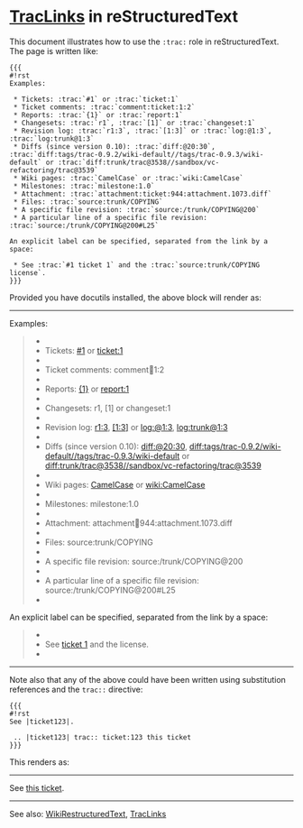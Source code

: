 # [TracLinks](trac-links) in reStructuredText



This document illustrates how to use the `:trac:` role in reStructuredText. The page is written like:


```wiki
{{{
#!rst 
Examples:

 * Tickets: :trac:`#1` or :trac:`ticket:1`
 * Ticket comments: :trac:`comment:ticket:1:2`
 * Reports: :trac:`{1}` or :trac:`report:1`
 * Changesets: :trac:`r1`, :trac:`[1]` or :trac:`changeset:1`
 * Revision log: :trac:`r1:3`, :trac:`[1:3]` or :trac:`log:@1:3`, :trac:`log:trunk@1:3`
 * Diffs (since version 0.10): :trac:`diff:@20:30`, :trac:`diff:tags/trac-0.9.2/wiki-default//tags/trac-0.9.3/wiki-default` or :trac:`diff:trunk/trac@3538//sandbox/vc-refactoring/trac@3539`
 * Wiki pages: :trac:`CamelCase` or :trac:`wiki:CamelCase`
 * Milestones: :trac:`milestone:1.0`
 * Attachment: :trac:`attachment:ticket:944:attachment.1073.diff`
 * Files: :trac:`source:trunk/COPYING`
 * A specific file revision: :trac:`source:/trunk/COPYING@200`
 * A particular line of a specific file revision: :trac:`source:/trunk/COPYING@200#L25`

An explicit label can be specified, separated from the link by a space:

 * See :trac:`#1 ticket 1` and the :trac:`source:trunk/COPYING license`.
}}}
```


Provided you have docutils installed, the above block will render as:


---



Examples:


>
> - 
> - Tickets: [\#1](https://gitlab.staging.haskell.org/ghc/ghc/issues/1) or [ticket:1](https://gitlab.staging.haskell.org/ghc/ghc/issues/1)
> - 
> - Ticket comments: comment:ticket:1:2
> - 
> - Reports: [{1}](/trac/ghc/report/1) or [report:1](/trac/ghc/report/1)
> - 
> - Changesets: r1, \[1\] or changeset:1
> - 
> - Revision log: [r1:3](/trac/ghc/log/ghc/?revs=1%3A3), [\[1:3\]](/trac/ghc/log/ghc/?revs=1%3A3) or [log:\@1:3](/trac/ghc/log/ghc/?revs=1%3A3), [log:trunk\@1:3](/trac/ghc/log/ghc/trunk?revs=1%3A3)
> - 
> - Diffs (since version 0.10): [diff:\@20:30](/trac/ghc/changeset?new=30&old=20), [diff:tags/trac-0.9.2/wiki-default//tags/trac-0.9.3/wiki-default](/trac/ghc/changeset?new_path=tags%2Ftrac-0.9.3%2Fwiki-default&old_path=tags%2Ftrac-0.9.2%2Fwiki-default) or [diff:trunk/trac\@3538//sandbox/vc-refactoring/trac\@3539](/trac/ghc/changeset?new=3539&new_path=sandbox%2Fvc-refactoring%2Ftrac&old=3538&old_path=trunk%2Ftrac)
> - 
> - Wiki pages: [CamelCase](/trac/ghc/wiki/CamelCase) or [wiki:CamelCase](/trac/ghc/wiki/CamelCase)
> - 
> - Milestones: milestone:1.0
> - 
> - Attachment: attachment:ticket:944:attachment.1073.diff
> - 
> - Files: source:trunk/COPYING
> - 
> - A specific file revision: source:/trunk/COPYING\@200
> - 
> - A particular line of a specific file revision: source:/trunk/COPYING\@200\#L25
> - 
>
>

An explicit label can be specified, separated from the link by a space:


>
> - 
> - See [ticket 1](https://gitlab.staging.haskell.org/ghc/ghc/issues/1) and the license.
> - 
>
>


---



Note also that any of the above could have been written using substitution references and the `trac::` directive:


```wiki
{{{
#!rst
See |ticket123|.

 .. |ticket123| trac:: ticket:123 this ticket
}}}
```


This renders as:


---



See [this ticket](https://gitlab.staging.haskell.org/ghc/ghc/issues/123).


>


---



See also: [WikiRestructuredText](wiki-restructured-text), [TracLinks](trac-links)


